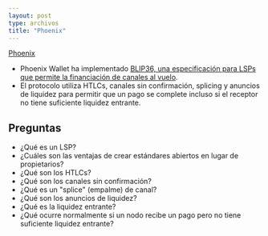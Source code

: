 ```yaml
---
layout: post
type: archivos
title: "Phoenix"
---
```


[Phoenix](https://x.com/PhoenixWallet/status/1844377194489053555)

- Phoenix Wallet ha implementado [BLIP36, una especificación para LSPs que permite la financiación de canales al vuelo](https://github.com/t-bast/blips/blob/on-the-fly-funding/blip-0036.md).
- El protocolo utiliza HTLCs, canales sin confirmación, splicing y anuncios de liquidez para permitir que un pago se complete incluso si el receptor no tiene suficiente liquidez entrante.

## Preguntas
- ¿Qué es un LSP?
- ¿Cuáles son las ventajas de crear estándares abiertos en lugar de propietarios?
- ¿Qué son los HTLCs?
- ¿Qué son los canales sin confirmación?
- ¿Qué es un "splice" (empalme) de canal?
- ¿Qué son los anuncios de liquidez?
- ¿Qué es la liquidez entrante?
- ¿Qué ocurre normalmente si un nodo recibe un pago pero no tiene suficiente liquidez entrante?
